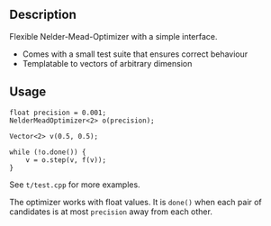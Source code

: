 Description
-----------

Flexible Nelder-Mead-Optimizer with a simple interface.

- Comes with a small test suite that ensures correct behaviour
- Templatable to vectors of arbitrary dimension

Usage
-----

    float precision = 0.001;
    NelderMeadOptimizer<2> o(precision);

    Vector<2> v(0.5, 0.5);
    
    while (!o.done()) {
        v = o.step(v, f(v));
    }

See `t/test.cpp` for more examples. 

The optimizer works with float values. It is `done()` when each pair of candidates is at most `precision` away from each other.
